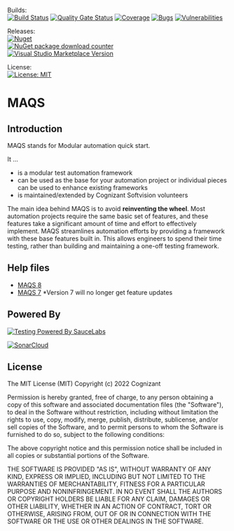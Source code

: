 Builds:  
[![Build Status](https://github.com/CognizantOpenSource/maqs-dotnet/actions/workflows/build.yml/badge.svg?event=schedule)](https://github.com/CognizantOpenSource/maqs-dotnet/actions/workflows/build.yml)
[![Quality Gate Status](https://sonarcloud.io/api/project_badges/measure?project=CognizantOpenSource_maqs-dotnet&metric=alert_status)](https://sonarcloud.io/dashboard?id=CognizantOpenSource_maqs-dotnet) [![Coverage](https://sonarcloud.io/api/project_badges/measure?project=CognizantOpenSource_maqs-dotnet&metric=coverage)](https://sonarcloud.io/dashboard?id=CognizantOpenSource_maqs-dotnet) [![Bugs](https://sonarcloud.io/api/project_badges/measure?project=CognizantOpenSource_maqs-dotnet&metric=bugs)](https://sonarcloud.io/dashboard?id=CognizantOpenSource_maqs-dotnet) [![Vulnerabilities](https://sonarcloud.io/api/project_badges/measure?project=CognizantOpenSource_maqs-dotnet&metric=vulnerabilities)](https://sonarcloud.io/dashboard?id=CognizantOpenSource_maqs-dotnet)  

Releases:  
[![Nuget](https://img.shields.io/nuget/v/CognizantSoftvision.Maqs.svg?label=Main%20Nuget%20Package)](https://www.nuget.org/packages/CognizantSoftvision.Maqs/)  
[![NuGet package download counter](https://img.shields.io/badge/dynamic/xml?color=green&label=All%20Package%20Downloads&query=%2F%2Fdiv%5B%40class%3D%22statistic%22%5D%5B2%5D%2F%2F%2A%5B%40class%3D%22value%22%5D&url=https%3A%2F%2Fwww.nuget.org%2Fprofiles%2FCognizantSoftvision)](https://www.nuget.org/packages/Magenic.Maqs/)   
[![Visual Studio Marketplace Version](https://img.shields.io/visual-studio-marketplace/v/vs-publisher-1465771.MAQSOpenFramework.svg?label=Visual%20Studio%20Extension)](https://marketplace.visualstudio.com/items?itemName=vs-publisher-1465771.MAQSOpenFramework)  

License:  
[![License: MIT](https://img.shields.io/badge/License-MIT-green.svg)](https://raw.githubusercontent.com/CognizantOpenSource/maqs-dotnet/main/LICENSE)

# MAQS

## Introduction

MAQS stands for Modular automation quick start.

It …

-	is a modular test automation framework 
-	can be used as the base for your automation project or individual pieces can be used to enhance existing frameworks 
-	is maintained/extended by Cognizant Softvision volunteers

The main idea behind MAQS is to avoid **reinventing the wheel**. Most automation projects require the same basic set of features, and these features take a significant amount of time and effort to effectively implement.  MAQS streamlines automation efforts by providing a framework with these base features built in. This allows engineers to spend their time testing, rather than building and maintaining a one-off testing framework.


## Help files

- [MAQS 8](https://cognizantopensource.github.io/maqs-dotnet/#/MAQS_8/Introduction)
- [MAQS 7](https://magenic.github.io/MAQS/#/MAQS_7/Introduction) 
  *Version 7 will no longer get feature updates

## Powered By

[![Testing Powered By SauceLabs](https://opensource.saucelabs.com/images/opensauce/powered-by-saucelabs-badge-white.png?sanitize=true "Testing Powered By SauceLabs")](https://saucelabs.com)

[![SonarCloud](https://sonarcloud.io/images/project_badges/sonarcloud-white.svg)](https://sonarcloud.io/dashboard?id=CognizantOpenSource_maqs-dotnet)

## License

The MIT License (MIT)
Copyright (c) 2022 Cognizant

Permission is hereby granted, free of charge, to any person obtaining a copy of this software and associated documentation files (the "Software"), to deal in the Software without restriction, including without limitation the rights to use, copy, modify, merge, publish, distribute, sublicense, and/or sell copies of the Software, and to permit persons to whom the Software is furnished to do so, subject to the following conditions:

The above copyright notice and this permission notice shall be included in all copies or substantial portions of the Software.

THE SOFTWARE IS PROVIDED "AS IS", WITHOUT WARRANTY OF ANY KIND, EXPRESS OR IMPLIED, INCLUDING BUT NOT LIMITED TO THE WARRANTIES OF MERCHANTABILITY, FITNESS FOR A PARTICULAR PURPOSE AND NONINFRINGEMENT. IN NO EVENT SHALL THE AUTHORS OR COPYRIGHT HOLDERS BE LIABLE FOR ANY CLAIM, DAMAGES OR OTHER LIABILITY, WHETHER IN AN ACTION OF CONTRACT, TORT OR OTHERWISE, ARISING FROM, OUT OF OR IN CONNECTION WITH THE SOFTWARE OR THE USE OR OTHER DEALINGS IN THE SOFTWARE.
